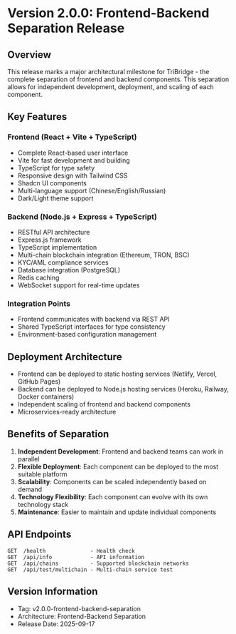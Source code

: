 # Version 2.0.0: Frontend-Backend Separation Release

## Overview
This release marks a major architectural milestone for TriBridge - the complete separation of frontend and backend components. This separation allows for independent development, deployment, and scaling of each component.

## Key Features

### Frontend (React + Vite + TypeScript)
- Complete React-based user interface
- Vite for fast development and building
- TypeScript for type safety
- Responsive design with Tailwind CSS
- Shadcn UI components
- Multi-language support (Chinese/English/Russian)
- Dark/Light theme support

### Backend (Node.js + Express + TypeScript)
- RESTful API architecture
- Express.js framework
- TypeScript implementation
- Multi-chain blockchain integration (Ethereum, TRON, BSC)
- KYC/AML compliance services
- Database integration (PostgreSQL)
- Redis caching
- WebSocket support for real-time updates

### Integration Points
- Frontend communicates with backend via REST API
- Shared TypeScript interfaces for type consistency
- Environment-based configuration management

## Deployment Architecture
- Frontend can be deployed to static hosting services (Netlify, Vercel, GitHub Pages)
- Backend can be deployed to Node.js hosting services (Heroku, Railway, Docker containers)
- Independent scaling of frontend and backend components
- Microservices-ready architecture

## Benefits of Separation
1. **Independent Development**: Frontend and backend teams can work in parallel
2. **Flexible Deployment**: Each component can be deployed to the most suitable platform
3. **Scalability**: Components can be scaled independently based on demand
4. **Technology Flexibility**: Each component can evolve with its own technology stack
5. **Maintenance**: Easier to maintain and update individual components

## API Endpoints
```
GET  /health              - Health check
GET  /api/info            - API information
GET  /api/chains          - Supported blockchain networks
GET  /api/test/multichain - Multi-chain service test
```

## Version Information
- Tag: v2.0.0-frontend-backend-separation
- Architecture: Frontend-Backend Separation
- Release Date: 2025-09-17